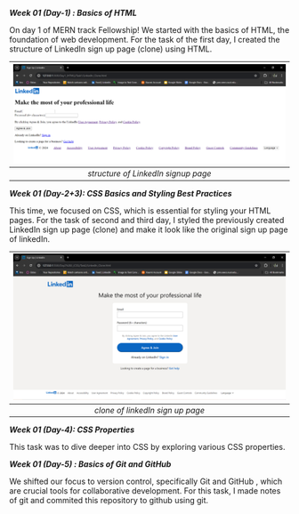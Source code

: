 **_Week 01 (Day-1) : Basics of HTML_**
                
On day 1 of MERN track Fellowship! We started with the basics of HTML, the foundation of web development.
For the task of the first day, I created the structure of LinkedIn sign up page (clone) using HTML.

| ![structure of LinkedIn signup page](proof_of_work/markup.png) | 
|:--:| 
| *structure of LinkedIn signup page* |


**_Week 01 (Day-2+3): CSS Basics and Styling Best Practices_**

This time, we focused on CSS, which is essential for styling your HTML pages. For the task of second and third day, I styled the previously created LinkedIn sign up page (clone) and make it look like the original sign up page of linkedIn.

| ![clone of linkedIn sign up page](proof_of_work/signup(clone).png) | 
|:--:| 
| *clone of linkedIn sign up page* |


**_Week 01 (Day-4): CSS Properties_**

This task was to dive deeper into CSS by exploring various CSS properties.


**_Week 01 (Day-5) : Basics of Git and GitHub_**

We shifted our focus to version control, specifically Git and GitHub , which are crucial tools for collaborative development.
For this task, I made notes of git and commited this repository to github using git.







